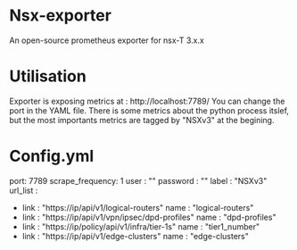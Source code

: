 # Nsx-exporter
An open-source prometheus exporter for nsx-T 3.x.x

# Utilisation
Exporter is exposing metrics at : http://localhost:7789/
You can change the port in the YAML file.
There is some metrics about the python process itslef, but the most importants metrics are tagged by "NSXv3" at the begining.

# Config.yml

port: 7789
scrape_frequency: 1
user : ""
password : ""
label : "NSXv3"
url_list : 
  - link : "https://ip/api/v1/logical-routers"
    name : "logical-routers"
  - link : "https://ip/api/v1/vpn/ipsec/dpd-profiles"
    name : "dpd-profiles"
  - link : "https://ip/policy/api/v1/infra/tier-1s"
    name : "tier1_number"
  - link : "https://ip/api/v1/edge-clusters"
    name : "edge-clusters"
